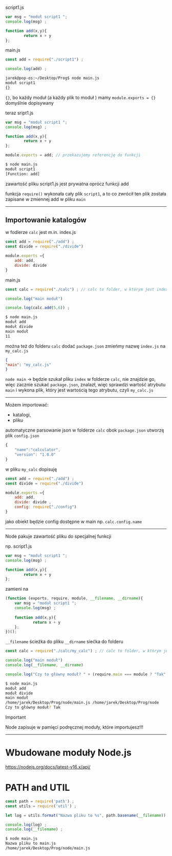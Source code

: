 script1.js
```js
var msg = "moduł script1 ";
console.log(msg) ;

function add(x,y){
        return x + y
};
```

main.js
```js
const add = require("./script1") ;

console.log(add) ;
```

```bash
jarek@pop-os:~/Desktop/Prog$ node main.js
moduł script1 
{}
```
`{}`, bo każdy moduł (a każdy plik to moduł ) mamy `module.exports = {}` domyślnie dopisywany

teraz
sript1.js
```js
var msg = "moduł script1 ";
console.log(msg) ;

function add(x,y){
        return x + y
};

module.exports = add; // przekazujemy referencję do funkcji
```

```bash
$ node main.js
moduł script1 
[Function: add]
```
zawartość pliku script1.js jest prywatna oprócz funkcji add

funkcja `require()` wykonała cały plik `script1`, a to co zwrócił ten plik została zapisane w zmiennej add w pliku `main`


-------
## Importowanie katalogów

w fodlerze `calc` jest m.in.
index.js
```js
const add = require("./add") ;
const divide = require("./divide")

module.exports ={
	add: add,
	divide: divide
}
```
main.js
```js
const calc = require("./calc") ; // calc to folder, w którym jest index.js i JS będzie szukać index.js

console.log("main moduł")

console.log(calc.add(5,6)) ;
```

```bash
$ node main.js
moduł add 
moduł divide 
main moduł
11
```

można też do folderu `calc` dodać `package.json`
zmieńmy nazwę `index.js` na `my_calc.js`
```json
{
"main": "my_calc.js"
}
```
`node main` -> będzie szukał pliku `index` w folderze `calc`,
	nie znajdzie go, więc
	zacznie szukać `package.json`, znalazł, więc
	sprawdzi wartość atrybutu `main` i wykona plik, który jest wartością tego atrybutu, czyli `my_calc.js`
	



--------------------
Możem importować:
- katalogi,
- pliku

automatyczne parsowanie json
 w folderze `calc` obok `package.json` utworzę plik `config.json`
```js
{
	"name":"calculator",
	"version": "1.0.0"
}
```

w pliku `my_calc` dopisuję
```js
const add = require("./add") ;
const divide = require("./divide")

module.exports ={
	add: add,
	divide: divide ,
	config: require("./config")
}
```

jako obiekt będzie config dostępne w main np. `calc.config.name`

-----------

Node pakuje zawartość pliku do specjalnej funkcji

np. 
script1.js
```js
var msg = "moduł script1 ";
console.log(msg) ;

function add(x,y){
        return x + y
};
```

zamieni na
```js
(function (exports, require, module, __filename, __dirname){
	var msg = "moduł script1 ";
	console.log(msg) ;
	
	function add(x,y){
	        return x + y
	};
})();

```

`__filename` ścieżka do pliku
`__dirname` siećka do folderu

```js
const calc = require("./calc/my_calc") ; // calc to folder, w którym jest index.js

console.log("main moduł")
console.log(__filename, __dirname)

console.log("Czy to główny moduł? " + (require.main === module ? "Tak": "Nie."))
```

```bash
$ node main.js
moduł add 
moduł divide 
main moduł
/home/jarek/Desktop/Prog/node/main.js /home/jarek/Desktop/Prog/node
Czy to główny moduł? Tak
```

> [!important] 
> Node zapisuje w pamięci podręcznej moduły, które importujesz!!!



------
# Wbudowane moduły Node.js
https://nodejs.org/docs/latest-v16.x/api/

# PATH and UTIL
````js
const path = require('path') ;
const utils = require('util') ;

let log = utils.format("Nazwa pliku to %s", path.basename(__filename)) ;

console.log(log) ;
console.log(__filename) ;
````

```bash
$ node main.js 
Nazwa pliku to main.js
/home/jarek/Desktop/Prog/node/main.js
```





